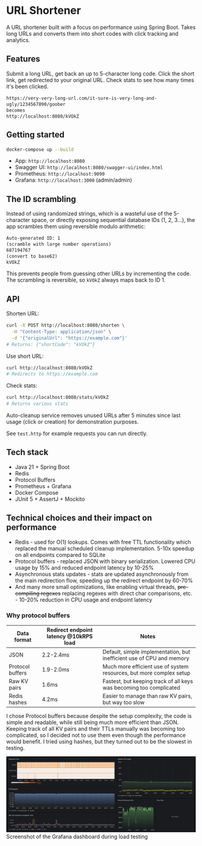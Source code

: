 # URL Shortener

A URL shortener built with a focus on performance using Spring Boot. Takes long URLs and converts them into short codes
with click tracking and analytics.

## Features

Submit a long URL, get back an up to 5-character long code. Click the short link, get redirected to your original URL.
Check stats to see how many times it's been clicked.

```
https://very-very-long-url.com/it-sure-is-very-long-and-ugly/1234567890/goober 
becomes 
http://localhost:8080/kVOkZ
```

## Getting started

```bash
docker-compose up --build
```

- App: `http://localhost:8080`
- Swagger UI: `http://localhost:8080/swagger-ui/index.html`
- Prometheus: `http://localhost:9090`
- Grafana: `http://localhost:3000` (admin/admin)

## The ID scrambling

Instead of using randomized strings, which is a wasteful use of the 5-character space, or directly exposing sequential
database IDs (1, 2, 3...), the app scrambles them using reversible modulo arithmetic:

```
Auto-generated ID: 1 
(scramble with large number operations)
687194767
(convert to base62)
kVOkZ
```

This prevents people from guessing other URLs by incrementing the code. The scrambling is reversible, so `kVOkZ` always
maps back to ID 1.

## API

Shorten URL:

```bash
curl -X POST http://localhost:8080/shorten \
  -H "Content-Type: application/json" \
  -d '{"originalUrl": "https://example.com"}'
# Returns: {"shortCode": "kVOkZ"}
```

Use short URL:

```bash
curl http://localhost:8080/kVOkZ
# Redirects to https://example.com
```

Check stats:

```bash
curl http://localhost:8080/stats/kVOkZ
# Returns various stats
```

Auto-cleanup service removes unused URLs after 5 minutes since last usage (click or creation) for demonstration
purposes.

See `test.http` for example requests you can run directly.

## Tech stack

- Java 21 + Spring Boot
- Redis
- Protocol Buffers
- Prometheus + Grafana
- Docker Compose
- JUnit 5 + AssertJ + Mockito

## Technical choices and their impact on performance

- Redis - used for O(1) lookups. Comes with free TTL functionality which replaced the manual scheduled cleanup
  implementation. 5-10x speedup on all endpoints compared to SQLite
- Protocol buffers - replaced JSON with binary serialization. Lowered CPU usage by 15% and reduced endpoint latency by
  10-25%
- Asynchronous stats updates - stats are updated asynchronously from the main redirection flow, speeding up the redirect
  endpoint by 60-70%
- And many more small optimizations, like enabling virtual threads, ~~pre-compiling regexes~~ replacing regexes with
  direct char comparisons, etc. - 10-20% reduction in CPU usage and endpoint latency

### Why protocol buffers

| Data format      | Redirect endpoint latency @10kRPS load | Notes                                                                 |
|------------------|----------------------------------------|-----------------------------------------------------------------------|
| JSON             | 2.2-2.4ms                              | Default, simple implementation, but inefficient use of CPU and memory |
| Protocol buffers | 1.9-2.0ms                              | Much more efficient use of system resources, but more complex setup   |
| Raw KV pairs     | 1.6ms                                  | Fastest, but keeping track of all keys was becoming too complicated   |
| Redis hashes     | 4.2ms                                  | Easier to manage than raw KV pairs, but way too slow                  |

I chose Protocol buffers because despite the setup complexity, the code is simple and readable, while still being
much more efficient than JSON. Keeping track of all KV pairs and their TTLs manually was becoming too complicated, so I
decided not to use them even though the performance would benefit. I tried using hashes, but they turned out to be the
slowest in testing.

![Dashboard screenshot](grafana/dashboard.webp)
Screenshot of the Grafana dashboard during load testing